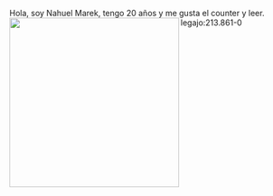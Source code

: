Hola, soy Nahuel Marek, tengo 20 años y me gusta el counter
y leer.
legajo:213.861-0
<img align="left" width="300px" border-radius= "7px"  src="https://github.com/pdepjm/2024-tp0-presentacion-NahuelMarek/assets/112446064/799c1e8e-3253-40a2-8253-12f64d1f566b"> 
